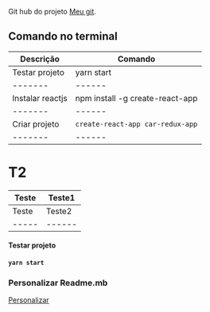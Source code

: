 Git hub do projeto [Meu git](https://github.com/ederpbj/car-redux-app).

## Comando no terminal
|Descrição|Comando|
|-------|------|
|Testar projeto|yarn start|
|-------|------|
|Instalar reactjs|npm install -g create-react-app|
|-------|------|
|Criar projeto|`create-react-app car-redux-app`|
|-------|------|

# T2

|Teste|Teste1|
|-----|------|
|Teste|Teste2|
|-----|------|

#### Testar projeto
#### `yarn start`

### Personalizar Readme.mb
[Personalizar](https://medium.com/@raullesteves/github-como-fazer-um-readme-md-bonit%C3%A3o-c85c8f154f8)